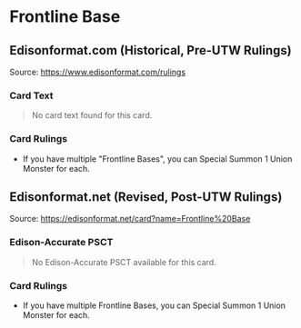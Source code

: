 # Frontline Base

## Edisonformat.com (Historical, Pre-UTW Rulings)

Source: https://www.edisonformat.com/rulings

### Card Text

> No card text found for this card.

### Card Rulings

*   If you have multiple "Frontline Bases", you can Special Summon 1 Union Monster for each.

## Edisonformat.net (Revised, Post-UTW Rulings)

Source: https://edisonformat.net/card?name=Frontline%20Base

### Edison-Accurate PSCT

> No Edison-Accurate PSCT available for this card.

### Card Rulings

*   If you have multiple Frontline Bases, you can Special Summon 1 Union Monster for each.
            